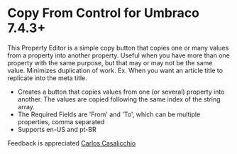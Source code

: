 # Copy From Control for Umbraco 7.4.3+

This Property Editor is a simple copy button that copies one or many values from a property into another property. Useful when you have more than one property with the same purpose, but that may or may not be the same value. Minimizes duplication of work. Ex. When you want an article title to replicate into the meta title.

- Creates a button that copies values from one (or several) property into another. The values are copied following the same index of the string array.
- The Required Fields are 'From' and 'To', which can be multiple properties, comma separated
- Supports en-US and pt-BR


Feedback is appreciated
[Carlos Casalicchio](mailto:carlos.casalicchio@gmail.com)